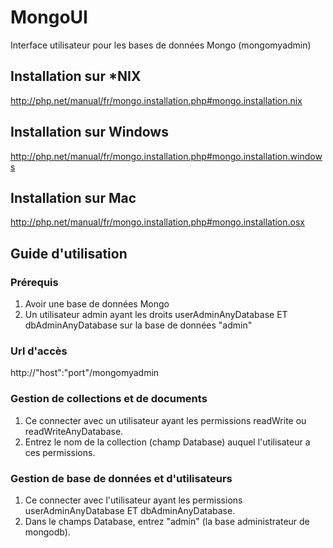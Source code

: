 # MongoUI
Interface utilisateur pour les bases de données Mongo (mongomyadmin)

## Installation sur *NIX
http://php.net/manual/fr/mongo.installation.php#mongo.installation.nix

## Installation sur Windows
http://php.net/manual/fr/mongo.installation.php#mongo.installation.windows

## Installation sur Mac
http://php.net/manual/fr/mongo.installation.php#mongo.installation.osx

## Guide d'utilisation

### Prérequis

1. Avoir une base de données Mongo
2. Un utilisateur admin ayant les droits userAdminAnyDatabase ET dbAdminAnyDatabase sur la base de données "admin"

### Url d'accès

http://"host":"port"/mongomyadmin

### Gestion de collections et de documents

1. Ce connecter avec un utilisateur ayant les permissions readWrite ou readWriteAnyDatabase.
2. Entrez le nom de la collection (champ Database) auquel l'utilisateur a ces permissions.

### Gestion de base de données et d'utilisateurs
	
1. Ce connecter avec l'utilisateur ayant les permissions userAdminAnyDatabase ET dbAdminAnyDatabase.
2. Dans le champs Database, entrez "admin" (la base administrateur de mongodb).